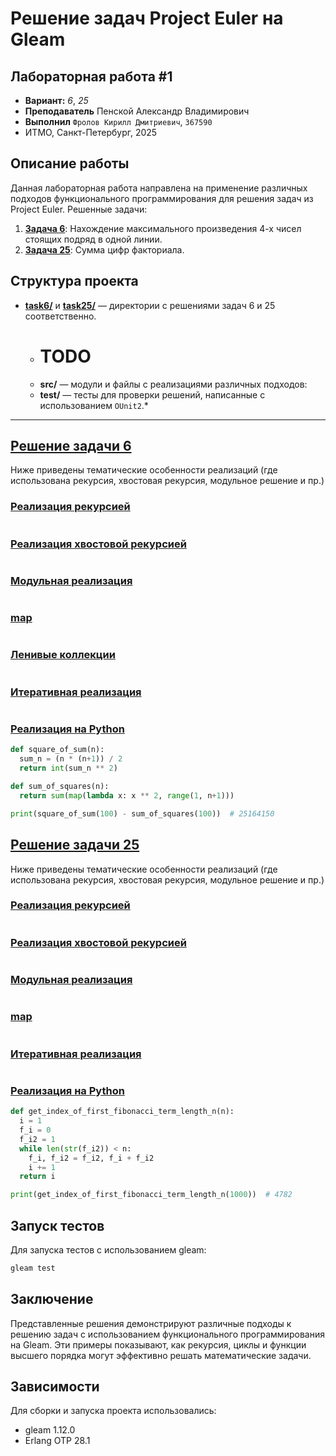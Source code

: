 # Решение задач Project Euler на Gleam

## Лабораторная работа #1

- **Вариант:** _6_, _25_  
- **Преподаватель** Пенской Александр Владимирович  
- **Выполнил** `Фролов Кирилл Дмитриевич`, `367590`
- ИТМО, Санкт-Петербург, 2025

## Описание работы

Данная лабораторная работа направлена на применение различных подходов функционального программирования для решения задач из Project Euler. Решенные задачи:
1. [**Задача 6**](./task6/README.md): Нахождение максимального произведения 4-х чисел стоящих подряд в одной линии.
2. [**Задача 25**](./task25/README.md): Сумма цифр факториала.

## Структура проекта

- [**task6/**](./task6/README.md) и [**task25/**](./task25/README.md) — директории с решениями задач 6 и 25 соответственно.
    -  # TODO
    - **src/** — модули и файлы с реализациями различных подходов:
    - **test/** — тесты для проверки решений, написанные с использованием `OUnit2`.*

---


## [Решение задачи 6](./task6/README.md)
Ниже приведены тематические особенности реализаций (где использована рекурсия, хвостовая рекурсия, модульное решение и пр.)
### [Реализация рекурсией](./task6/src/recursion.gleam)

```gleam

```

### [Реализация хвостовой рекурсией](./task6/src/tail_recursion.gleam)

```gleam

```

### [Модульная реализация](./task6/src/moduled.gleam)

```gleam

```

### [map](./task6/src/mapped.gleam)

```gleam

```

### [Ленивые коллекции](./task6/src/lazy.gleam)

```gleam

```

### [Итеративная реализация](./task6/src/iterative.gleam)
```gleam

```

### [Реализация на Python](./task6/common.py)

```python
def square_of_sum(n):
  sum_n = (n * (n+1)) / 2
  return int(sum_n ** 2)

def sum_of_squares(n):
  return sum(map(lambda x: x ** 2, range(1, n+1)))

print(square_of_sum(100) - sum_of_squares(100))  # 25164150
```

## [Решение задачи 25](./task25/README.md)
Ниже приведены тематические особенности реализаций (где использована рекурсия, хвостовая рекурсия, модульное решение и пр.)
### [Реализация рекурсией](./task25/src/recursion.gleam)

```gleam

```

### [Реализация хвостовой рекурсией](./task25/src/tail_recursion.gleam)

```gleam

```

### [Модульная реализация](./task25/src/moduled.gleam)

```gleam

```

### [map](./task25/src/mapped.gleam)

```gleam

```

### [Итеративная реализация](./task25/src/iterative.gleam)
```gleam

```

### [Реализация на Python](./task25/common.py)

```python
def get_index_of_first_fibonacci_term_length_n(n):
  i = 1
  f_i = 0
  f_i2 = 1
  while len(str(f_i2)) < n:
    f_i, f_i2 = f_i2, f_i + f_i2
    i += 1
  return i

print(get_index_of_first_fibonacci_term_length_n(1000))  # 4782
```

## Запуск тестов

Для запуска тестов с использованием gleam:

```bash
gleam test
```

## Заключение

Представленные решения демонстрируют различные подходы к решению задач с использованием функционального программирования на Gleam.
Эти примеры показывают, как рекурсия, циклы и функции высшего порядка могут эффективно решать математические задачи.

## Зависимости

Для сборки и запуска проекта использовались:
- gleam 1.12.0
- Erlang OTP 28.1
